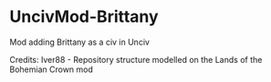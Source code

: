 # UncivMod-Brittany
Mod adding Brittany as a civ in Unciv

Credits:
Iver88 - Repository structure modelled on the Lands of the Bohemian Crown mod
